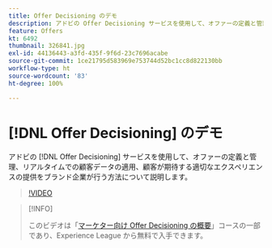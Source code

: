 ```yaml
---
title: Offer Decisioning のデモ
description: アドビの Offer Decisioning サービスを使用して、オファーの定義と管理、リアルタイムでの顧客データの適用、顧客が期待する適切なエクスペリエンスの提供をブランド企業が行う方法について説明します。
feature: Offers
kt: 6492
thumbnail: 326841.jpg
exl-id: 44136443-a3fd-435f-9f6d-23c7696acabe
source-git-commit: 1ce21795d583969e753744d52bc1cc8d822130bb
workflow-type: ht
source-wordcount: '83'
ht-degree: 100%

---
```


# [!DNL Offer Decisioning] のデモ

アドビの [!DNL Offer Decisioning] サービスを使用して、オファーの定義と管理、リアルタイムでの顧客データの適用、顧客が期待する適切なエクスペリエンスの提供をブランド企業が行う方法について説明します。

>[!VIDEO](https://video.tv.adobe.com/v/326841?quality=12&learn=on)

>[!INFO]
>
> このビデオは「[マーケター向け Offer Decisioning の概要](https://experienceleague.adobe.com/?recommended=ExperiencePlatform-U-1-2020.1.offerdecisioning?lang=ja)」コースの一部であり、Experience League から無料で入手できます。
